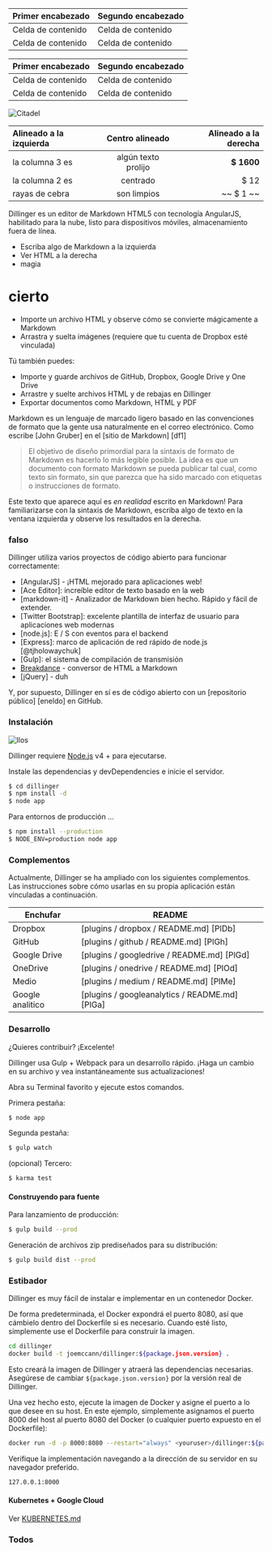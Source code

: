 Primer encabezado | Segundo encabezado
--- | ---
Celda de contenido | Celda de contenido
Celda de contenido | Celda de contenido

Primer encabezado | Segundo encabezado
--- | ---
Celda de contenido | Celda de contenido
Celda de contenido | Celda de contenido

![Citadel](https://vignette.wikia.nocookie.net/masseffect/images/d/d7/MassEffect2Citadel.jpg/revision/latest?cb=20100721191415)

Alineado a la izquierda | Centro alineado | Alineado a la derecha
:-- | :-: | --:
la columna 3 es | algún texto prolijo | **$ 1600**
la columna 2 es | centrado | $ 12
rayas de cebra | son limpios | ~~ $ 1 ~~

Dillinger es un editor de Markdown HTML5 con tecnología AngularJS, habilitado para la nube, listo para dispositivos móviles, almacenamiento fuera de línea.

- Escriba algo de Markdown a la izquierda
- Ver HTML a la derecha
- magia

# cierto

- Importe un archivo HTML y observe cómo se convierte mágicamente a Markdown
- Arrastra y suelta imágenes (requiere que tu cuenta de Dropbox esté vinculada)

Tú también puedes:

- Importe y guarde archivos de GitHub, Dropbox, Google Drive y One Drive
- Arrastre y suelte archivos HTML y de rebajas en Dillinger
- Exportar documentos como Markdown, HTML y PDF

Markdown es un lenguaje de marcado ligero basado en las convenciones de formato que la gente usa naturalmente en el correo electrónico. Como escribe [John Gruber] en el [sitio de Markdown] [df1]

> El objetivo de diseño primordial para la sintaxis de formato de Markdown es hacerlo lo más legible posible. La idea es que un documento con formato Markdown se pueda publicar tal cual, como texto sin formato, sin que parezca que ha sido marcado con etiquetas o instrucciones de formato.

Este texto que aparece aquí es *en realidad* escrito en Markdown! Para familiarizarse con la sintaxis de Markdown, escriba algo de texto en la ventana izquierda y observe los resultados en la derecha.

### falso

Dillinger utiliza varios proyectos de código abierto para funcionar correctamente:

- [AngularJS] - ¡HTML mejorado para aplicaciones web!
- [Ace Editor]: increíble editor de texto basado en la web
- [markdown-it] - Analizador de Markdown bien hecho. Rápido y fácil de extender.
- [Twitter Bootstrap]: excelente plantilla de interfaz de usuario para aplicaciones web modernas
- [node.js]: E / S con eventos para el backend
- [Express]: marco de aplicación de red rápido de node.js [@tjholowaychuk]
- [Gulp]: el sistema de compilación de transmisión
- [Breakdance](https://breakdance.github.io/breakdance/) - conversor de HTML a Markdown
- [jQuery] - duh

Y, por supuesto, Dillinger en sí es de código abierto con un [repositorio público] [eneldo] en GitHub.

### Instalación

![Ilos](https://lh3.googleusercontent.com/proxy/DDV8a7sLIWurhJtW8Ego9bq-JlwpfFFoR0tkLJQKKYXEXoWHB6ZUP5jGKD2VcYt3z1QVsgcn6L3GoU1ns8m9fvi3U51GzddA70ZUMHgzHvjl4-i7YOJY9cShBPrfjUhMQhxaJ97WFBp612XmjMXVGypfGkiBarN4PWxhiHkiYYNW7HGbtTpOcyt9GQ4Q23C2noxLTWFXZMcQZhRpQA_qzu2n6_H6CPViBnhSHpEl4JZAPaGCSJqgZg)

Dillinger requiere [Node.js](https://nodejs.org/) v4 + para ejecutarse.

Instale las dependencias y devDependencies e inicie el servidor.

```sh
$ cd dillinger
$ npm install -d
$ node app
```

Para entornos de producción ...

```sh
$ npm install --production
$ NODE_ENV=production node app
```

### Complementos

Actualmente, Dillinger se ha ampliado con los siguientes complementos. Las instrucciones sobre cómo usarlas en su propia aplicación están vinculadas a continuación.

Enchufar | README
--- | ---
Dropbox | [plugins / dropbox / README.md] [PlDb]
GitHub | [plugins / github / README.md] [PlGh]
Google Drive | [plugins / googledrive / README.md] [PlGd]
OneDrive | [plugins / onedrive / README.md] [PlOd]
Medio | [plugins / medium / README.md] [PlMe]
Google analitico | [plugins / googleanalytics / README.md] [PlGa]

### Desarrollo

¿Quieres contribuir? ¡Excelente!

Dillinger usa Gulp + Webpack para un desarrollo rápido. ¡Haga un cambio en su archivo y vea instantáneamente sus actualizaciones!

Abra su Terminal favorito y ejecute estos comandos.

Primera pestaña:

```sh
$ node app
```

Segunda pestaña:

```sh
$ gulp watch
```

(opcional) Tercero:

```sh
$ karma test
```

#### Construyendo para fuente

Para lanzamiento de producción:

```sh
$ gulp build --prod
```

Generación de archivos zip prediseñados para su distribución:

```sh
$ gulp build dist --prod
```

### Estibador

Dillinger es muy fácil de instalar e implementar en un contenedor Docker.

De forma predeterminada, el Docker expondrá el puerto 8080, así que cámbielo dentro del Dockerfile si es necesario. Cuando esté listo, simplemente use el Dockerfile para construir la imagen.

```sh
cd dillinger
docker build -t joemccann/dillinger:${package.json.version} .
```

Esto creará la imagen de Dillinger y atraerá las dependencias necesarias. Asegúrese de cambiar `${package.json.version}` por la versión real de Dillinger.

Una vez hecho esto, ejecute la imagen de Docker y asigne el puerto a lo que desee en su host. En este ejemplo, simplemente asignamos el puerto 8000 del host al puerto 8080 del Docker (o cualquier puerto expuesto en el Dockerfile):

```sh
docker run -d -p 8000:8080 --restart="always" <youruser>/dillinger:${package.json.version}
```

Verifique la implementación navegando a la dirección de su servidor en su navegador preferido.

```sh
127.0.0.1:8000
```

#### Kubernetes + Google Cloud

Ver [KUBERNETES.md](https://github.com/joemccann/dillinger/blob/master/KUBERNETES.md)

### Todos

